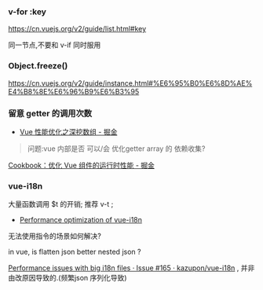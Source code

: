 
### v-for :key

https://cn.vuejs.org/v2/guide/list.html#key

同一节点,不要和 v-if 同时服用

### Object.freeze()

https://cn.vuejs.org/v2/guide/instance.html#%E6%95%B0%E6%8D%AE%E4%B8%8E%E6%96%B9%E6%B3%95



### 留意 getter 的调用次数

- [Vue 性能优化之深挖数组 - 掘金](https://juejin.im/post/5c0dec8be51d451dac076f76)
> 问题:vue 内部是否 可以/会 优化getter array 的 依赖收集?


[Cookbook：优化 Vue 组件的运行时性能 - 掘金](https://juejin.im/post/5bf7ca2f6fb9a049a9795a88?from=groupmessage)

### vue-i18n

大量函数调用 $t 的开销; 推荐 v-t ;
- [Performance optimization of vue-i18n](https://medium.com/@kazu_pon/performance-optimization-of-vue-i18n-83099eb45c2d)

无法使用指令的场景如何解决?

in vue, is flatten json better nested json ?


[Performance issues with big i18n files · Issue #165 · kazupon/vue-i18n](https://github.com/kazupon/vue-i18n/issues/165) , 并非由改原因导致的.(频繁json 序列化导致)



